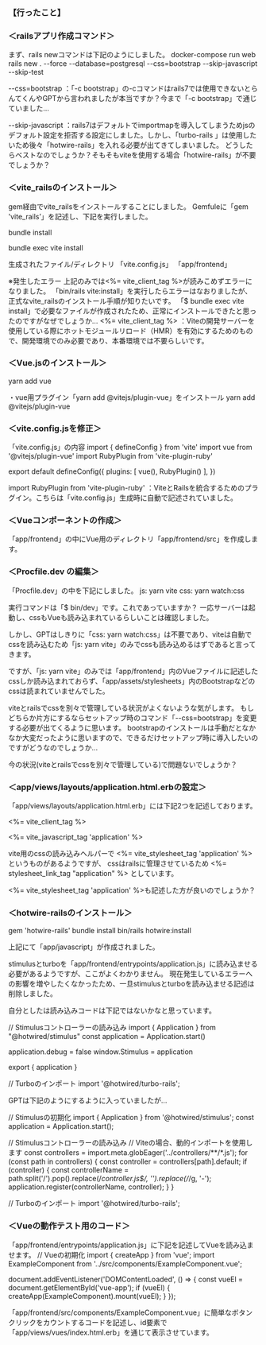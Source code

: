 

### 【行ったこと】
### ＜railsアプリ作成コマンド＞
まず、rails newコマンドは下記のようにしました。
docker-compose run web rails new . --force --database=postgresql --css=bootstrap --skip-javascript --skip-test

--css=bootstrap ：「-c bootstrap」の-cコマンドはrails7では使用できないとらんてくんやGPTから言われましたが本当ですか？今まで「-c bootstrap」で通じていました…

--skip-javascript ：rails7はデフォルトでimportmapを導入してしまうためjsのデフォルト設定を拒否する設定にしました。しかし、「turbo-rails
」は使用したいため後々「hotwire-rails」を入れる必要が出てきてしまいました。
どうしたらベストなのでしょうか？そもそもviteを使用する場合「hotwire-rails」が不要でしょうか？


### ＜vite_railsのインストール＞
gem経由でvite_railsをインストールすることにしました。
Gemfuleに「gem 'vite_rails’」を記述し、下記を実行しました。

bundle install

bundle exec vite install

生成されたファイル/ディレクトリ
「vite.config.js」
「app/frontend」

※発生したエラー
上記のみでは<%= vite_client_tag %>が読みこめずエラーになりました。
「bin/rails vite:install」を実行したらエラーはなおりましたが、正式なvite_railsのインストール手順が知りたいです。
「$ bundle exec vite install」で必要なファイルが作成されたため、正常にインストールできたと思ったのですがなぜでしょうか…
<%= vite_client_tag %> ：Viteの開発サーバーを使用している際にホットモジュールリロード（HMR）を有効にするためのもので、開発環境でのみ必要であり、本番環境では不要らしいです。


### ＜Vue.jsのインストール＞
yarn add vue

・vue用プラグイン「yarn add @vitejs/plugin-vue」をインストール
yarn add @vitejs/plugin-vue


### ＜vite.config.jsを修正＞
「vite.config.js」の内容
import { defineConfig } from 'vite'
import vue from '@vitejs/plugin-vue'
import RubyPlugin from 'vite-plugin-ruby'

export default defineConfig({
  plugins: [
    vue(),
    RubyPlugin()
  ],
})

import RubyPlugin from 'vite-plugin-ruby' ：ViteとRailsを統合するためのプラグイン。こちらは「vite.config.js」生成時に自動で記述されていました。


### ＜Vueコンポーネントの作成＞
「app/frontend」の中にVue用のディレクトリ「app/frontend/src」を作成します。


### ＜Procfile.dev の編集＞
「Procfile.dev」の中を下記にしました。
js: yarn vite
css: yarn watch:css

実行コマンドは「$ bin/dev」です。これであっていますか？
一応サーバーは起動し、cssもVueも読み込まれているらしいことは確認しました。

しかし、GPTはしきりに「css: yarn watch:css」は不要であり、viteは自動でcssを読み込むため「js: yarn vite」のみでcssも読み込めるはずであると言ってきます。

ですが、「js: yarn vite」のみでは「app/frontend」内のVueファイルに記述したcssしか読み込まれておらず、「app/assets/stylesheets」内のBootstrapなどのcssは読まれていませんでした。

viteとrailsでcssを別々で管理している状況がよくないような気がします。
もしどちらか片方にするならセットアップ時のコマンド「--css=bootstrap」を変更する必要が出てくるように思います。
bootstrapのインストールは手動だとなかなか大変だったように思いますので、できるだけセットアップ時に導入したいのですがどうなのでしょうか…

今の状況(viteとrailsでcssを別々で管理している)で問題ないでしょうか？


### ＜app/views/layouts/application.html.erbの設定＞
「app/views/layouts/application.html.erb」には下記2つを記述しております。

<%= vite_client_tag %>

<%= vite_javascript_tag 'application' %>

vite用のcssの読み込みヘルパーで <%= vite_stylesheet_tag 'application' %> というものがあるようですが、
cssはrailsに管理させているため <%= stylesheet_link_tag "application" %> としています。

<%= vite_stylesheet_tag 'application' %>も記述した方が良いのでしょうか？


### ＜hotwire-railsのインストール＞
gem 'hotwire-rails'
bundle install
bin/rails hotwire:install

上記にて「app/javascript」が作成されました。

stimulusとturboを「app/frontend/entrypoints/application.js」に読み込ませる必要があるようですが、ここがよくわかりません。
現在発生しているエラーへの影響を増やしたくなかったため、一旦stimulusとturboを読み込ませる記述は削除しました。

自分としたは読み込みコードは下記ではないかなと思っています。

// Stimulusコントローラーの読み込み
import { Application } from "@hotwired/stimulus"
const application = Application.start()

application.debug = false
window.Stimulus   = application

export { application }

// Turboのインポート
import '@hotwired/turbo-rails';


GPTは下記のようにするように入っていましたが…

// Stimulusの初期化
import { Application } from '@hotwired/stimulus';
const application = Application.start();

// Stimulusコントローラーの読み込み
// Viteの場合、動的インポートを使用します
const controllers = import.meta.globEager('../controllers/**/*.js');
for (const path in controllers) {
  const controller = controllers[path].default;
  if (controller) {
    const controllerName = path.split('/').pop().replace(/_controller\.js$/, '').replace(/_/g, '-');
    application.register(controllerName, controller);
  }
}

// Turboのインポート
import '@hotwired/turbo-rails';


### ＜Vueの動作テスト用のコード＞
「app/frontend/entrypoints/application.js」に下記を記述してVueを読み込ませます。
// Vueの初期化
import { createApp } from 'vue';
import ExampleComponent from '../src/components/ExampleComponent.vue';

document.addEventListener('DOMContentLoaded', () => {
  const vueEl = document.getElementById('vue-app');
  if (vueEl) {
    createApp(ExampleComponent).mount(vueEl);
  }
});


「app/frontend/src/components/ExampleComponent.vue」に簡単なボタンクリックをカウントするコードを記述し、id要素で「app/views/vues/index.html.erb」を通じて表示させています。

